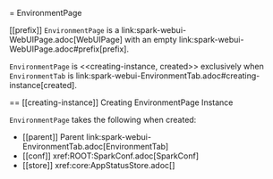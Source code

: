 = EnvironmentPage

[[prefix]]
`EnvironmentPage` is a link:spark-webui-WebUIPage.adoc[WebUIPage] with an empty link:spark-webui-WebUIPage.adoc#prefix[prefix].

`EnvironmentPage` is <<creating-instance, created>> exclusively when `EnvironmentTab` is link:spark-webui-EnvironmentTab.adoc#creating-instance[created].

== [[creating-instance]] Creating EnvironmentPage Instance

`EnvironmentPage` takes the following when created:

* [[parent]] Parent link:spark-webui-EnvironmentTab.adoc[EnvironmentTab]
* [[conf]] xref:ROOT:SparkConf.adoc[SparkConf]
* [[store]] xref:core:AppStatusStore.adoc[]

